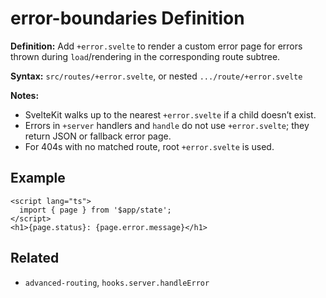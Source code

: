 # error-boundaries Definition

**Definition:** Add `+error.svelte` to render a custom error page for
errors thrown during `load`/rendering in the corresponding route
subtree.

**Syntax:** `src/routes/+error.svelte`, or nested
`.../route/+error.svelte`

**Notes:**

- SvelteKit walks up to the nearest `+error.svelte` if a child doesn’t
  exist.
- Errors in `+server` handlers and `handle` do not use
  `+error.svelte`; they return JSON or fallback error page.
- For 404s with no matched route, root `+error.svelte` is used.

## Example

```svelte
<script lang="ts">
  import { page } from '$app/state';
</script>
<h1>{page.status}: {page.error.message}</h1>
```

## Related

- `advanced-routing`, `hooks.server.handleError`
